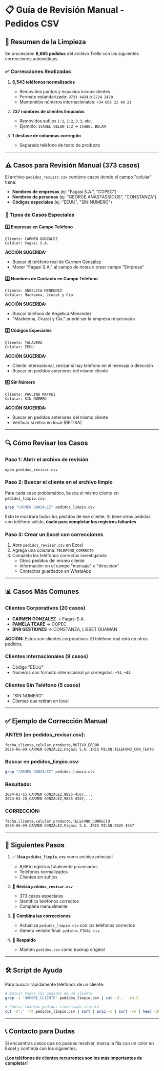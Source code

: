# 📋 Guía de Revisión Manual - Pedidos CSV

## 🎯 Resumen de la Limpieza

Se procesaron **8,685 pedidos** del archivo Trello con las siguientes correcciones automáticas:

### ✅ Correcciones Realizadas

1. **6,543 teléfonos normalizados**
   - Removidos puntos y espacios inconsistentes
   - Formato estandarizado: `9731 4424` o `2224 2420`
   - Mantenidos números internacionales: `+34 605 22 40 21`

2. **737 nombres de clientes limpiados**
   - Removidos sufijos `1:2`, `2:2`, `3:3`, etc.
   - Ejemplo: `ISABEL BELAN 1:2` → `ISABEL BELAN`

3. **1 desfase de columnas corregido**
   - Separado teléfono de texto de producto

---

## ⚠️ Casos para Revisión Manual (373 casos)

El archivo `pedidos_revisar.csv` contiene casos donde el campo "celular" tiene:
- **Nombres de empresas** (ej: "Fagasi S.A.", "COPEC")
- **Nombres de personas** (ej: "GEORGE ANASTASSIOUS", "CONSTANZA")
- **Códigos especiales** (ej: "EEUU", "SIN NUMERO")

### 📝 Tipos de Casos Especiales

#### 1️⃣ Empresas en Campo Teléfono
```csv
Cliente: CARMEN GONZALEZ
Celular: Fagasi S.A.
```
**ACCIÓN SUGERIDA:** 
- Buscar el teléfono real de Carmen González
- Mover "Fagasi S.A." al campo de notas o crear campo "Empresa"

#### 2️⃣ Nombres de Contacto en Campo Teléfono
```csv
Cliente: ANGELICA MENENDEZ
Celular: Mackenna, Cruzat y Cia.
```
**ACCIÓN SUGERIDA:**
- Buscar teléfono de Angelica Menendez
- "Mackenna, Cruzat y Cia." puede ser la empresa relacionada

#### 3️⃣ Códigos Especiales
```csv
Cliente: TALAVERA
Celular: EEUU
```
**ACCIÓN SUGERIDA:**
- Cliente internacional, revisar si hay teléfono en el mensaje o dirección
- Buscar en pedidos anteriores del mismo cliente

#### 4️⃣ Sin Número
```csv
Cliente: PAULINA MAFFEI
Celular: SIN NUMERO
```
**ACCIÓN SUGERIDA:**
- Buscar en pedidos anteriores del mismo cliente
- Verificar si retira en local (RETIRA)

---

## 🔍 Cómo Revisar los Casos

### Paso 1: Abrir el archivo de revisión
```bash
open pedidos_revisar.csv
```

### Paso 2: Buscar el cliente en el archivo limpio
Para cada caso problemático, busca el mismo cliente en `pedidos_limpio.csv`:

```bash
grep "CARMEN GONZALEZ" pedidos_limpio.csv
```

Esto te mostrará todos los pedidos de ese cliente. Si tiene otros pedidos con teléfono válido, **úsalo para completar los registros faltantes**.

### Paso 3: Crear un Excel con correcciones
1. Abre `pedidos_revisar.csv` en Excel
2. Agrega una columna: `TELEFONO_CORRECTO`
3. Completa los teléfonos correctos investigando:
   - Otros pedidos del mismo cliente
   - Información en el campo "mensaje" o "direccion"
   - Contactos guardados en WhatsApp

---

## 📊 Casos Más Comunes

### Clientes Corporativos (20 casos)
- **CARMEN GONZALEZ** → Fagasi S.A.
- **PAMELA TEARE** → COPEC
- **BNR GESTIONES** → CONSTANZA, LISSET GUAMAN

**ACCIÓN:** Estos son clientes corporativos. El teléfono real está en otros pedidos.

### Clientes Internacionales (8 casos)
- Código "EEUU"
- Números con formato internacional ya corregidos: `+34`, `+44`

### Clientes Sin Teléfono (5 casos)
- "SIN NUMERO"
- Clientes que retiran en local

---

## ✅ Ejemplo de Corrección Manual

### ANTES (en pedidos_revisar.csv):
```csv
fecha,cliente,celular,producto,MOTIVO_ERROR
2025-06-09,CARMEN GONZALEZ,Fagasi S.A.,IRIS MILÁN,TELEFONO_CON_TEXTO
```

### Buscar en pedidos_limpio.csv:
```bash
grep "CARMEN GONZALEZ" pedidos_limpio.csv
```

### Resultado:
```csv
2024-03-15,CARMEN GONZALEZ,9825 4567,...
2024-04-20,CARMEN GONZALEZ,9825 4567,...
```

### CORRECCIÓN:
```csv
fecha,cliente,celular,producto,TELEFONO_CORRECTO
2025-06-09,CARMEN GONZALEZ,Fagasi S.A.,IRIS MILÁN,9825 4567
```

---

## 🚀 Siguientes Pasos

1. ✅ **Usa `pedidos_limpio.csv`** como archivo principal
   - 8,685 registros totalmente procesados
   - Teléfonos normalizados
   - Clientes sin sufijos

2. 📝 **Revisa `pedidos_revisar.csv`**
   - 373 casos especiales
   - Identifica teléfonos correctos
   - Completa manualmente

3. 🔄 **Combina las correcciones**
   - Actualiza `pedidos_limpio.csv` con los teléfonos correctos
   - Genera versión final: `pedidos_FINAL.csv`

4. 💾 **Respaldo**
   - Mantén `pedidos.csv` como backup original

---

## 🛠️ Script de Ayuda

Para buscar rápidamente teléfonos de un cliente:

```bash
# Buscar todos los pedidos de un cliente
grep -i "NOMBRE_CLIENTE" pedidos_limpio.csv | cut -d',' -f4,5

# Contar cuántos pedidos tiene cada cliente
cut -d',' -f4 pedidos_limpio.csv | sort | uniq -c | sort -rn | head -20
```

---

## 📞 Contacto para Dudas

Si encuentras casos que no puedas resolver, marca la fila con un color en Excel y continúa con los siguientes.

**¡Los teléfonos de clientes recurrentes son los más importantes de completar!**


